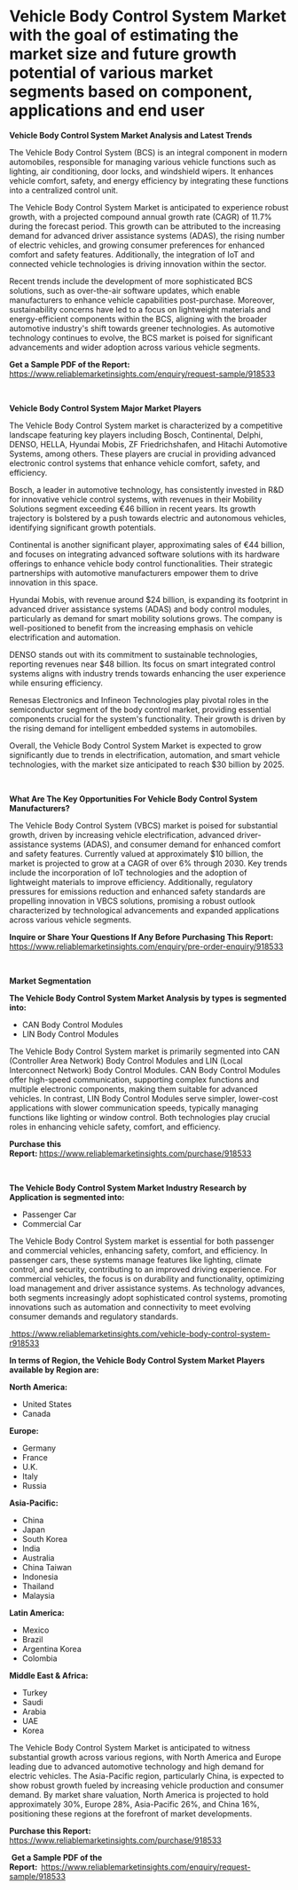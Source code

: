 <p><h1>Vehicle Body Control System Market with the goal of estimating the market size and future growth potential of various market segments based on component, applications and end user</h1></p><p><strong>Vehicle Body Control System Market Analysis and Latest Trends</strong></p>
<p><p>The Vehicle Body Control System (BCS) is an integral component in modern automobiles, responsible for managing various vehicle functions such as lighting, air conditioning, door locks, and windshield wipers. It enhances vehicle comfort, safety, and energy efficiency by integrating these functions into a centralized control unit.</p><p>The Vehicle Body Control System Market is anticipated to experience robust growth, with a projected compound annual growth rate (CAGR) of 11.7% during the forecast period. This growth can be attributed to the increasing demand for advanced driver assistance systems (ADAS), the rising number of electric vehicles, and growing consumer preferences for enhanced comfort and safety features. Additionally, the integration of IoT and connected vehicle technologies is driving innovation within the sector.</p><p>Recent trends include the development of more sophisticated BCS solutions, such as over-the-air software updates, which enable manufacturers to enhance vehicle capabilities post-purchase. Moreover, sustainability concerns have led to a focus on lightweight materials and energy-efficient components within the BCS, aligning with the broader automotive industry's shift towards greener technologies. As automotive technology continues to evolve, the BCS market is poised for significant advancements and wider adoption across various vehicle segments.</p></p>
<p><strong>Get a Sample PDF of the Report:&nbsp;</strong> <a href="https://www.reliablemarketinsights.com/enquiry/request-sample/918533?utm_campaign=3638&utm_medium=2&utm_source=Github&utm_content=ia&utm_term=18042025&utm_id=vehicle-body-control-system">https://www.reliablemarketinsights.com/enquiry/request-sample/918533</a></p>
<p>&nbsp;</p>
<p><strong>Vehicle Body Control System Major Market Players</strong></p>
<p><p>The Vehicle Body Control System market is characterized by a competitive landscape featuring key players including Bosch, Continental, Delphi, DENSO, HELLA, Hyundai Mobis, ZF Friedrichshafen, and Hitachi Automotive Systems, among others. These players are crucial in providing advanced electronic control systems that enhance vehicle comfort, safety, and efficiency.</p><p>Bosch, a leader in automotive technology, has consistently invested in R&D for innovative vehicle control systems, with revenues in their Mobility Solutions segment exceeding €46 billion in recent years. Its growth trajectory is bolstered by a push towards electric and autonomous vehicles, identifying significant growth potentials.</p><p>Continental is another significant player, approximating sales of €44 billion, and focuses on integrating advanced software solutions with its hardware offerings to enhance vehicle body control functionalities. Their strategic partnerships with automotive manufacturers empower them to drive innovation in this space.</p><p>Hyundai Mobis, with revenue around $24 billion, is expanding its footprint in advanced driver assistance systems (ADAS) and body control modules, particularly as demand for smart mobility solutions grows. The company is well-positioned to benefit from the increasing emphasis on vehicle electrification and automation.</p><p>DENSO stands out with its commitment to sustainable technologies, reporting revenues near $48 billion. Its focus on smart integrated control systems aligns with industry trends towards enhancing the user experience while ensuring efficiency.</p><p>Renesas Electronics and Infineon Technologies play pivotal roles in the semiconductor segment of the body control market, providing essential components crucial for the system's functionality. Their growth is driven by the rising demand for intelligent embedded systems in automobiles.</p><p>Overall, the Vehicle Body Control System Market is expected to grow significantly due to trends in electrification, automation, and smart vehicle technologies, with the market size anticipated to reach $30 billion by 2025.</p></p>
<p>&nbsp;</p>
<p><strong>What Are The Key Opportunities For Vehicle Body Control System Manufacturers?</strong></p>
<p><p>The Vehicle Body Control System (VBCS) market is poised for substantial growth, driven by increasing vehicle electrification, advanced driver-assistance systems (ADAS), and consumer demand for enhanced comfort and safety features. Currently valued at approximately $10 billion, the market is projected to grow at a CAGR of over 6% through 2030. Key trends include the incorporation of IoT technologies and the adoption of lightweight materials to improve efficiency. Additionally, regulatory pressures for emissions reduction and enhanced safety standards are propelling innovation in VBCS solutions, promising a robust outlook characterized by technological advancements and expanded applications across various vehicle segments.</p></p>
<p><strong>Inquire or Share Your Questions If Any Before Purchasing This Report:</strong> <a href="https://www.reliablemarketinsights.com/enquiry/pre-order-enquiry/918533?utm_campaign=3638&utm_medium=2&utm_source=Github&utm_content=ia&utm_term=18042025&utm_id=vehicle-body-control-system">https://www.reliablemarketinsights.com/enquiry/pre-order-enquiry/918533</a></p>
<p>&nbsp;</p>
<p><strong>Market Segmentation</strong></p>
<p><strong>The Vehicle Body Control System Market Analysis by types is segmented into:</strong></p>
<p><ul><li>CAN Body Control Modules</li><li>LIN Body Control Modules</li></ul></p>
<p><p>The Vehicle Body Control System market is primarily segmented into CAN (Controller Area Network) Body Control Modules and LIN (Local Interconnect Network) Body Control Modules. CAN Body Control Modules offer high-speed communication, supporting complex functions and multiple electronic components, making them suitable for advanced vehicles. In contrast, LIN Body Control Modules serve simpler, lower-cost applications with slower communication speeds, typically managing functions like lighting or window control. Both technologies play crucial roles in enhancing vehicle safety, comfort, and efficiency.</p></p>
<p><strong>Purchase this Report:&nbsp;</strong><a href="https://www.reliablemarketinsights.com/purchase/918533?utm_campaign=3638&utm_medium=2&utm_source=Github&utm_content=ia&utm_term=18042025&utm_id=vehicle-body-control-system">https://www.reliablemarketinsights.com/purchase/918533</a></p>
<p>&nbsp;</p>
<p><strong>The Vehicle Body Control System Market Industry Research by Application is segmented into:</strong></p>
<p><ul><li>Passenger Car</li><li>Commercial Car</li></ul></p>
<p><p>The Vehicle Body Control System market is essential for both passenger and commercial vehicles, enhancing safety, comfort, and efficiency. In passenger cars, these systems manage features like lighting, climate control, and security, contributing to an improved driving experience. For commercial vehicles, the focus is on durability and functionality, optimizing load management and driver assistance systems. As technology advances, both segments increasingly adopt sophisticated control systems, promoting innovations such as automation and connectivity to meet evolving consumer demands and regulatory standards.</p></p>
<p><a href="https://www.reliablemarketinsights.com/vehicle-body-control-system-r918533?utm_campaign=3638&utm_medium=2&utm_source=Github&utm_content=ia&utm_term=18042025&utm_id=vehicle-body-control-system">&nbsp;https://www.reliablemarketinsights.com/vehicle-body-control-system-r918533</a></p>
<p><strong>In terms of Region, the Vehicle Body Control System Market Players available by Region are:</strong></p>
<p>
    <p> <strong> North America: </strong>
        <ul>
            <li>United States</li>
            <li>Canada</li>
        </ul>
        </p> 
    <p> <strong> Europe: </strong>
        <ul>
            <li>Germany</li>
            <li>France</li>
            <li>U.K.</li>
            <li>Italy</li>
            <li>Russia</li>
        </ul>
        </p> 
    <p> <strong> Asia-Pacific: </strong>
        <ul>
            <li>China</li>
            <li>Japan</li>
            <li>South Korea</li>
            <li>India</li>
            <li>Australia</li>
            <li>China Taiwan</li>
            <li>Indonesia</li>
            <li>Thailand</li>
            <li>Malaysia</li>
        </ul>
        </p> 
    <p> <strong> Latin America: </strong>
        <ul>
            <li>Mexico</li>
            <li>Brazil</li>
            <li>Argentina Korea</li>
            <li>Colombia</li>
        </ul>
        </p> 
    <p> <strong> Middle East & Africa: </strong>
        <ul>
            <li>Turkey</li>
            <li>Saudi</li>
            <li>Arabia</li>
            <li>UAE</li>
            <li>Korea</li>
        </ul>
    </p>
    </p>
<p><p>The Vehicle Body Control System Market is anticipated to witness substantial growth across various regions, with North America and Europe leading due to advanced automotive technology and high demand for electric vehicles. The Asia-Pacific region, particularly China, is expected to show robust growth fueled by increasing vehicle production and consumer demand. By market share valuation, North America is projected to hold approximately 30%, Europe 28%, Asia-Pacific 26%, and China 16%, positioning these regions at the forefront of market developments.</p></p>
<p><strong>Purchase this Report: </strong><a href="https://www.reliablemarketinsights.com/purchase/918533?utm_campaign=3638&utm_medium=2&utm_source=Github&utm_content=ia&utm_term=18042025&utm_id=vehicle-body-control-system">https://www.reliablemarketinsights.com/purchase/918533</a></p>
<p>&nbsp;<strong>Get a Sample PDF of the Report:&nbsp;&nbsp;</strong><a href="https://www.reliablemarketinsights.com/enquiry/request-sample/918533?utm_campaign=3638&utm_medium=2&utm_source=Github&utm_content=ia&utm_term=18042025&utm_id=vehicle-body-control-system">https://www.reliablemarketinsights.com/enquiry/request-sample/918533</a></p>
<p><strong></strong></p>
<p><p></p><p></p><p></p></p>